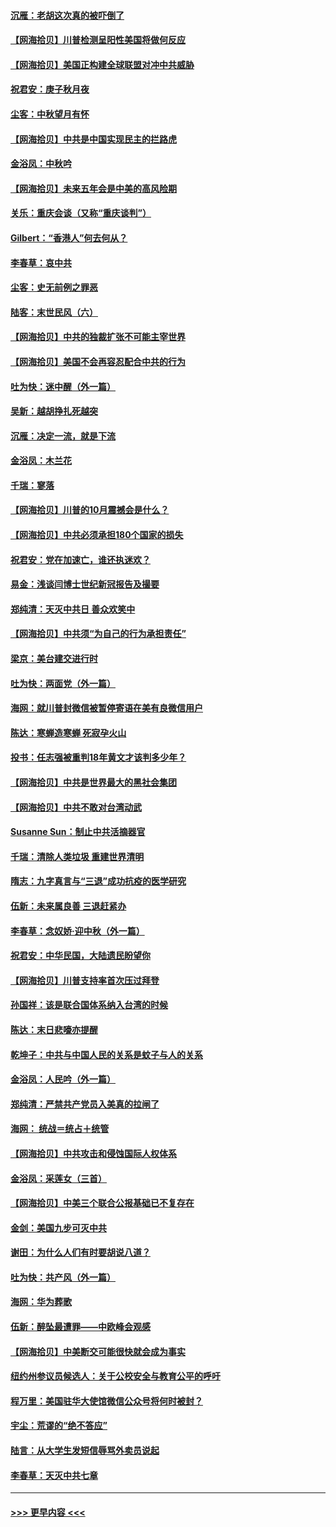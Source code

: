 #### [沉雁：老胡这次真的被吓倒了](../pages/nsc993/n12449796.md?t=10040002) 
#### [【网海拾贝】川普检测呈阳性美国将做何反应](../pages/nsc993/n12449042.md?t=10040002) 
#### [【网海拾贝】美国正构建全球联盟对冲中共威胁](../pages/nsc993/n12446580.md?t=10040002) 
#### [祝君安：庚子秋月夜](../pages/nsc993/n12445870.md?t=10040002) 
#### [尘客：中秋望月有怀](../pages/nsc993/n12444632.md?t=10040002) 
#### [【网海拾贝】中共是中国实现民主的拦路虎](../pages/nsc993/n12443573.md?t=10040002) 
#### [金浴凤：中秋吟](../pages/nsc993/n12441773.md?t=10040002) 
#### [【网海拾贝】未来五年会是中美的高风险期](../pages/nsc993/n12440760.md?t=10040002) 
#### [关乐：重庆会谈（又称“重庆谈判”）](../pages/nsc993/n12437525.md?t=10040002) 
#### [Gilbert：“香港人”何去何从？](../pages/nsc993/n12435894.md?t=10040002) 
#### [李春草：哀中共](../pages/nsc993/n12435874.md?t=10040002) 
#### [尘客：史无前例之罪恶](../pages/nsc993/n12435762.md?t=10040002) 
#### [陆客：末世民风（六）](../pages/nsc993/n12435354.md?t=10040002) 
#### [【网海拾贝】中共的独裁扩张不可能主宰世界](../pages/nsc993/n12435151.md?t=10040002) 
#### [【网海拾贝】美国不会再容忍配合中共的行为](../pages/nsc993/n12433808.md?t=10040002) 
#### [吐为快：迷中醒（外一篇）](../pages/nsc993/n12433585.md?t=10040002) 
#### [吴新：越胡挣扎死越突](../pages/nsc993/n12433562.md?t=10040002) 
#### [沉雁：决定一流，就是下流](../pages/nsc993/n12432128.md?t=10040002) 
#### [金浴凤：木兰花](../pages/nsc993/n12432124.md?t=10040002) 
#### [千瑞：寥落](../pages/nsc993/n12432071.md?t=10040002) 
#### [【网海拾贝】川普的10月震撼会是什么？](../pages/nsc993/n12431624.md?t=10040002) 
#### [【网海拾贝】中共必须承担180个国家的损失](../pages/nsc993/n12428893.md?t=10040002) 
#### [祝君安：党在加速亡，谁还执迷欢？](../pages/nsc993/n12428652.md?t=10040002) 
#### [易金：浅谈闫博士世纪新冠报告及撮要](../pages/nsc993/n12426822.md?t=10040002) 
#### [郑纯清：天灭中共日 善众欢笑中](../pages/nsc993/n12426784.md?t=10040002) 
#### [【网海拾贝】中共须“为自己的行为承担责任”](../pages/nsc993/n12426067.md?t=10040002) 
#### [梁京：美台建交进行时](../pages/nsc993/n12424066.md?t=10040002) 
#### [吐为快：两面党（外一篇）](../pages/nsc993/n12424043.md?t=10040002) 
#### [海网：就川普封微信被暂停寄语在美有良微信用户](../pages/nsc993/n12424021.md?t=10040002) 
#### [陈达：寒蝉造寒蝉 死寂孕火山](../pages/nsc993/n12423958.md?t=10040002) 
#### [投书：任志强被重判18年黄文才该判多少年？](../pages/nsc993/n12423672.md?t=10040002) 
#### [【网海拾贝】中共是世界最大的黑社会集团](../pages/nsc993/n12423543.md?t=10040002) 
#### [【网海拾贝】中共不敢对台湾动武](../pages/nsc993/n12421418.md?t=10040002) 
#### [Susanne Sun：制止中共活摘器官](../pages/nsc993/n12419654.md?t=10040002) 
#### [千瑞：清除人类垃圾 重建世界清明](../pages/nsc993/n12419414.md?t=10040002) 
#### [隋志：九字真言与“三退”成功抗疫的医学研究](../pages/nsc993/n12419248.md?t=10040002) 
#### [伍新：未来属良善 三退赶紧办](../pages/nsc993/n12418496.md?t=10040002) 
#### [李春草：念奴娇·迎中秋（外一篇）](../pages/nsc993/n12418465.md?t=10040002) 
#### [祝君安：中华民国，大陆遗民盼望你](../pages/nsc993/n12418089.md?t=10040002) 
#### [【网海拾贝】川普支持率首次压过拜登](../pages/nsc993/n12418050.md?t=10040002) 
#### [孙国祥：该是联合国体系纳入台湾的时候](../pages/nsc993/n12417369.md?t=10040002) 
#### [陈达：末日悲嚎亦提醒](../pages/nsc993/n12416736.md?t=10040002) 
#### [乾坤子：中共与中国人民的关系是蚊子与人的关系](../pages/nsc993/n12416632.md?t=10040002) 
#### [金浴凤：人民吟（外一篇）](../pages/nsc993/n12416567.md?t=10040002) 
#### [郑纯清：严禁共产党员入美真的拉闸了](../pages/nsc993/n12416550.md?t=10040002) 
#### [海网： 统战＝统占＋统管](../pages/nsc993/n12416404.md?t=10040002) 
#### [【网海拾贝】中共攻击和侵蚀国际人权体系](../pages/nsc993/n12416250.md?t=10040002) 
#### [金浴凤：采莲女（三首）](../pages/nsc993/n12415517.md?t=10040002) 
#### [【网海拾贝】中美三个联合公报基础已不复存在](../pages/nsc993/n12415054.md?t=10040002) 
#### [金剑：美国九步可灭中共](../pages/nsc993/n12413183.md?t=10040002) 
#### [谢田：为什么人们有时要胡说八道？](../pages/nsc993/n12411861.md?t=10040002) 
#### [吐为快：共产风（外一篇）](../pages/nsc993/n12411761.md?t=10040002) 
#### [海网：华为葬歌](../pages/nsc993/n12410381.md?t=10040002) 
#### [伍新：醉坠最遭罪——中欧峰会观感](../pages/nsc993/n12410364.md?t=10040002) 
#### [【网海拾贝】中美断交可能很快就会成为事实](../pages/nsc993/n12409495.md?t=10040002) 
#### [纽约州参议员候选人：关于公校安全与教育公平的呼吁](../pages/nsc993/n12409228.md?t=10040002) 
#### [程万里：美国驻华大使馆微信公众号将何时被封？](../pages/nsc993/n12407397.md?t=10040002) 
#### [宇尘：荒谬的“绝不答应”](../pages/nsc993/n12407360.md?t=10040002) 
#### [陆言：从大学生发短信辱骂外卖员说起](../pages/nsc993/n12407285.md?t=10040002) 
#### [李春草：天灭中共七章](../pages/nsc993/n12406988.md?t=10040002) 

----
#### [ >>> 更早内容 <<< ](../indexes/nsc993-earlier.md)
